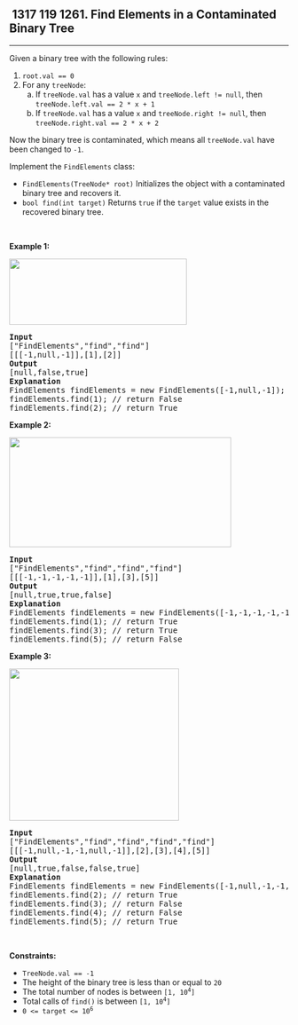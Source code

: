 <h2> 1317 119
1261. Find Elements in a Contaminated Binary Tree</h2><hr><div><p>Given a binary tree with the following rules:</p>

<ol>
	<li><code>root.val == 0</code></li>
	<li>For any <code>treeNode</code>:
	<ol type="a">
		<li>If <code>treeNode.val</code> has a value <code>x</code> and <code>treeNode.left != null</code>, then <code>treeNode.left.val == 2 * x + 1</code></li>
		<li>If <code>treeNode.val</code> has a value <code>x</code> and <code>treeNode.right != null</code>, then <code>treeNode.right.val == 2 * x + 2</code></li>
	</ol>
	</li>
</ol>

<p>Now the binary tree is contaminated, which means all <code>treeNode.val</code> have been changed to <code>-1</code>.</p>

<p>Implement the <code>FindElements</code> class:</p>

<ul>
	<li><code>FindElements(TreeNode* root)</code> Initializes the object with a contaminated binary tree and recovers it.</li>
	<li><code>bool find(int target)</code> Returns <code>true</code> if the <code>target</code> value exists in the recovered binary tree.</li>
</ul>

<p>&nbsp;</p>
<p><strong class="example">Example 1:</strong></p>
<img alt="" src="https://assets.leetcode.com/uploads/2019/11/06/untitled-diagram-4-1.jpg" style="width: 320px; height: 119px;">
<pre><strong>Input</strong>
["FindElements","find","find"]
[[[-1,null,-1]],[1],[2]]
<strong>Output</strong>
[null,false,true]
<strong>Explanation</strong>
FindElements findElements = new FindElements([-1,null,-1]); 
findElements.find(1); // return False 
findElements.find(2); // return True </pre>

<p><strong class="example">Example 2:</strong></p>
<img alt="" src="https://assets.leetcode.com/uploads/2019/11/06/untitled-diagram-4.jpg" style="width: 400px; height: 198px;">
<pre><strong>Input</strong>
["FindElements","find","find","find"]
[[[-1,-1,-1,-1,-1]],[1],[3],[5]]
<strong>Output</strong>
[null,true,true,false]
<strong>Explanation</strong>
FindElements findElements = new FindElements([-1,-1,-1,-1,-1]);
findElements.find(1); // return True
findElements.find(3); // return True
findElements.find(5); // return False</pre>

<p><strong class="example">Example 3:</strong></p>
<img alt="" src="https://assets.leetcode.com/uploads/2019/11/07/untitled-diagram-4-1-1.jpg" style="width: 306px; height: 274px;">
<pre><strong>Input</strong>
["FindElements","find","find","find","find"]
[[[-1,null,-1,-1,null,-1]],[2],[3],[4],[5]]
<strong>Output</strong>
[null,true,false,false,true]
<strong>Explanation</strong>
FindElements findElements = new FindElements([-1,null,-1,-1,null,-1]);
findElements.find(2); // return True
findElements.find(3); // return False
findElements.find(4); // return False
findElements.find(5); // return True
</pre>

<p>&nbsp;</p>
<p><strong>Constraints:</strong></p>

<ul>
	<li><code>TreeNode.val == -1</code></li>
	<li>The height of the binary tree is less than or equal to <code>20</code></li>
	<li>The total number of nodes is between <code>[1, 10<sup>4</sup>]</code></li>
	<li>Total calls of <code>find()</code> is between <code>[1, 10<sup>4</sup>]</code></li>
	<li><code>0 &lt;= target &lt;= 10<sup>6</sup></code></li>
</ul>
</div>